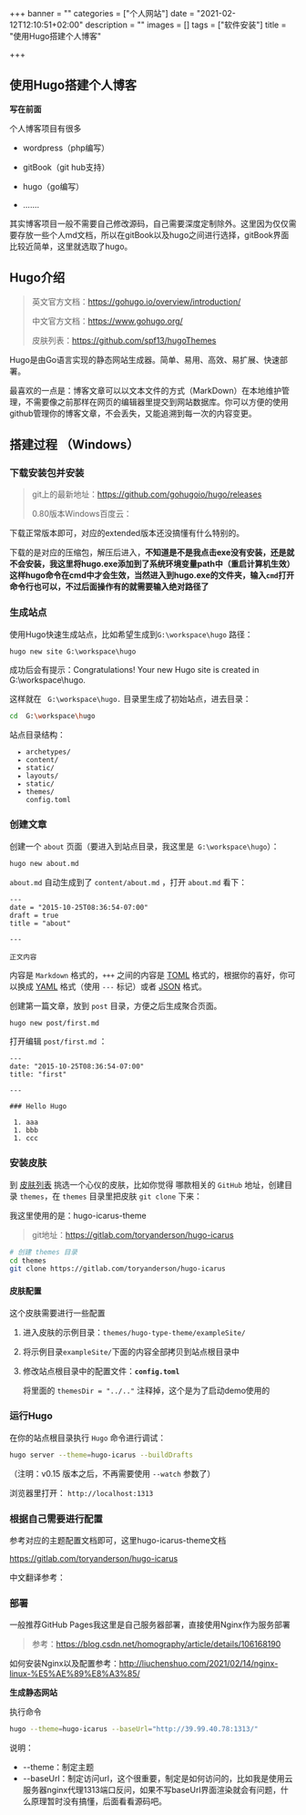 +++
banner = ""
categories = ["个人网站"]
date = "2021-02-12T12:10:51+02:00"
description = ""
images = []
tags = ["软件安装"]
title = "使用Hugo搭建个人博客"

+++
## 使用Hugo搭建个人博客
**写在前面**

个人博客项目有很多

* wordpress（php编写）

* gitBook（git hub支持）

* hugo（go编写）

* .......

其实博客项目一般不需要自己修改源码，自己需要深度定制除外。这里因为仅仅需要存放一些个人md文档，所以在gitBook以及hugo之间进行选择，gitBook界面比较近简单，这里就选取了hugo。

## Hugo介绍

> 英文官方文档：https://gohugo.io/overview/introduction/
>
> 中文官方文档：https://www.gohugo.org/
>
> 皮肤列表：https://github.com/spf13/hugoThemes

Hugo是由Go语言实现的静态网站生成器。简单、易用、高效、易扩展、快速部署。

最喜欢的一点是：博客文章可以以文本文件的方式（MarkDown）在本地维护管理，不需要像之前那样在网页的编辑器里提交到网站数据库。你可以方便的使用github管理你的博客文章，不会丢失，又能追溯到每一次的内容变更。

## 搭建过程 （Windows）

### 下载安装包并安装

> git上的最新地址：https://github.com/gohugoio/hugo/releases
>
> 0.80版本Windows百度云：

下载正常版本即可，对应的extended版本还没搞懂有什么特别的。

下载的是对应的压缩包，解压后进入，**不知道是不是我点击exe没有安装，还是就不会安装，我这里将hugo.exe添加到了系统环境变量path中（重启计算机生效）这样hugo命令在cmd中才会生效，当然进入到hugo.exe的文件夹，输入`cmd`打开命令行也可以，不过后面操作有的就需要输入绝对路径了**

### 生成站点

使用Hugo快速生成站点，比如希望生成到`G:\workspace\hugo` 路径：

```cmd
hugo new site G:\workspace\hugo
```

成功后会有提示：Congratulations! Your new Hugo site is created in G:\workspace\hugo.

这样就在 ` G:\workspace\hugo.` 目录里生成了初始站点，进去目录：

```bash
cd  G:\workspace\hugo
```

站点目录结构：

```
  ▸ archetypes/
  ▸ content/
  ▸ static/
  ▸ layouts/
  ▸ static/
  ▸ themes/
    config.toml
```

### 创建文章

创建一个 `about` 页面（要进入到站点目录，我这里是` G:\workspace\hugo`）：

```bash
hugo new about.md
```

`about.md` 自动生成到了 `content/about.md` ，打开 `about.md` 看下：

```
---
date = "2015-10-25T08:36:54-07:00"
draft = true
title = "about"

---

正文内容
```

内容是 `Markdown` 格式的，`+++` 之间的内容是 [TOML](https://github.com/toml-lang/toml) 格式的，根据你的喜好，你可以换成 [YAML](http://www.yaml.org/) 格式（使用 `---` 标记）或者 [JSON](http://www.json.org/) 格式。

创建第一篇文章，放到 `post` 目录，方便之后生成聚合页面。

```bash
hugo new post/first.md
```

打开编辑 `post/first.md` ：

```
---
date: "2015-10-25T08:36:54-07:00"
title: "first"
 
---

### Hello Hugo

 1. aaa
 1. bbb
 1. ccc
```

### 安装皮肤

到 [皮肤列表](https://www.gohugo.org/theme/) 挑选一个心仪的皮肤，比如你觉得 哪款相关的 `GitHub` 地址，创建目录 `themes`，在 `themes` 目录里把皮肤 `git clone` 下来：

我这里使用的是：hugo-icarus-theme

> git地址：https://gitlab.com/toryanderson/hugo-icarus

```bash
# 创建 themes 目录
cd themes
git clone https://gitlab.com/toryanderson/hugo-icarus
```

#### 皮肤配置

这个皮肤需要进行一些配置

1. 进入皮肤的示例目录：`themes/hugo-type-theme/exampleSite/`

2. 将示例目录`exampleSite/`下面的内容全部拷贝到站点根目录中

3. 修改站点根目录中的配置文件：**`config.toml`**

   将里面的 `themesDir = "../.."` 注释掉，这个是为了启动demo使用的

### 运行Hugo

在你的站点根目录执行 `Hugo` 命令进行调试：

```bash
hugo server --theme=hugo-icarus --buildDrafts
```

（注明：v0.15 版本之后，不再需要使用 `--watch` 参数了）

浏览器里打开： `http://localhost:1313`

### 根据自己需要进行配置

参考对应的主题配置文档即可，这里hugo-icarus-theme文档

https://gitlab.com/toryanderson/hugo-icarus

中文翻译参考：

### 部署

一般推荐GitHub Pages我这里是自己服务器部署，直接使用Nginx作为服务部署

> 参考：https://blog.csdn.net/homography/article/details/106168190

如何安装Nginx以及配置参考：http://liuchenshuo.com/2021/02/14/nginx-linux-%E5%AE%89%E8%A3%85/

**生成静态网站**

执行命令

```bash
hugo --theme=hugo-icarus --baseUrl="http://39.99.40.78:1313/"
```

说明：

* --theme：制定主题
* --baseUrl：制定访问url，这个很重要，制定是如何访问的，比如我是使用云服务器nginx代理1313端口反问，如果不写baseUrl界面渲染就会有问题，什么原理暂时没有搞懂，后面看看源码吧。
